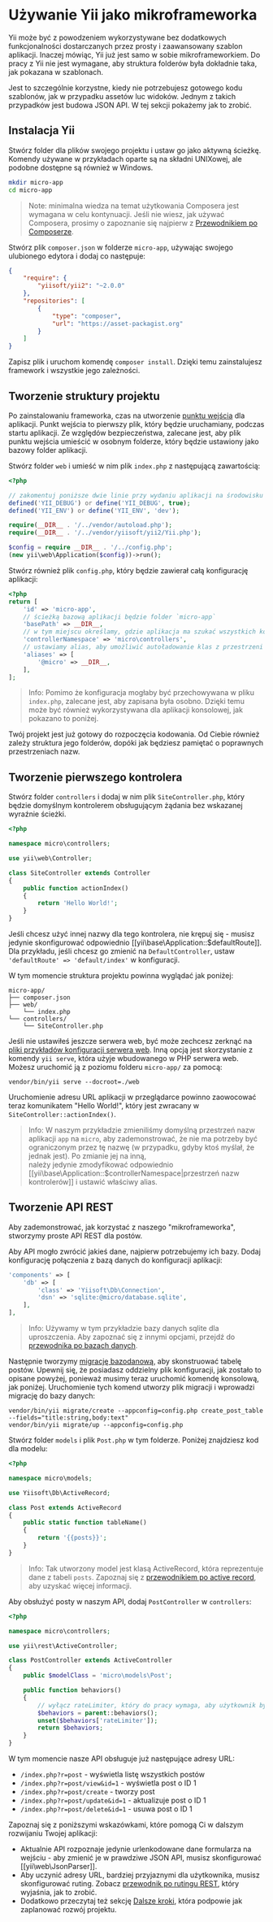 # Używanie Yii jako mikroframeworka

Yii może być z powodzeniem wykorzystywane bez dodatkowych funkcjonalności dostarczanych przez prosty i zaawansowany szablon aplikacji. Inaczej mówiąc, 
Yii już jest samo w sobie mikroframeworkiem. Do pracy z Yii nie jest wymagane, aby struktura folderów była dokładnie taka, jak pokazana w szablonach.

Jest to szczególnie korzystne, kiedy nie potrzebujesz gotowego kodu szablonów, jak w przypadku assetów luc widoków. Jednym z takich przypadków jest budowa JSON API. 
W tej sekcji pokażemy jak to zrobić.

## Instalacja Yii

Stwórz folder dla plików swojego projektu i ustaw go jako aktywną ścieżkę. Komendy używane w przykładach oparte są na składni UNIXowej, ale podobne dostępne są również w Windows.

```bash
mkdir micro-app
cd micro-app
```

> Note: minimalna wiedza na temat użytkowania Composera jest wymagana w celu kontynuacji. Jeśli nie wiesz, jak używać Composera, prosimy o zapoznanie się najpierw z [Przewodnikiem po Composerze](https://getcomposer.org/doc/00-intro.md).

Stwórz plik `composer.json` w folderze `micro-app`, używając swojego ulubionego edytora i dodaj co następuje:

```json
{
    "require": {
        "yiisoft/yii2": "~2.0.0"
    },
    "repositories": [
        {
            "type": "composer",
            "url": "https://asset-packagist.org"
        }
    ]
}
```

Zapisz plik i uruchom komendę `composer install`. Dzięki temu zainstalujesz framework i wszystkie jego zależności.

## Tworzenie struktury projektu

Po zainstalowaniu frameworka, czas na utworzenie [punktu wejścia](structure-entry-scripts.md) dla aplikacji. Punkt wejścia to pierwszy plik, który będzie uruchamiany, 
podczas startu aplikacji. Ze względów bezpieczeństwa, zalecane jest, aby plik punktu wejścia umieścić w osobnym folderze, który będzie ustawiony jako bazowy folder aplikacji.

Stwórz folder `web` i umieść w nim plik `index.php` z następującą zawartością:

```php 
<?php

// zakomentuj poniższe dwie linie przy wydaniu aplikacji na środowisku produkcyjnym
defined('YII_DEBUG') or define('YII_DEBUG', true);
defined('YII_ENV') or define('YII_ENV', 'dev');

require(__DIR__ . '/../vendor/autoload.php');
require(__DIR__ . '/../vendor/yiisoft/yii2/Yii.php');

$config = require __DIR__ . '/../config.php';
(new yii\web\Application($config))->run();
```

Stwórz również plik `config.php`, który będzie zawierał całą konfigurację aplikacji:

```php
<?php
return [
    'id' => 'micro-app',
    // ścieżką bazową aplikacji będzie folder `micro-app`
    'basePath' => __DIR__,
    // w tym miejscu określamy, gdzie aplikacja ma szukać wszystkich kontrolerów
    'controllerNamespace' => 'micro\controllers',
    // ustawiamy alias, aby umożliwić autoładowanie klas z przestrzeni nazw 'micro'
    'aliases' => [
        '@micro' => __DIR__,
    ],
];
```

> Info: Pomimo że konfiguracja mogłaby być przechowywana w pliku `index.php`, zalecane jest, aby zapisana była osobno.
> Dzięki temu może być również wykorzystywana dla aplikacji konsolowej, jak pokazano to poniżej.

Twój projekt jest już gotowy do rozpoczęcia kodowania. Od Ciebie również zależy struktura jego folderów, dopóki jak będziesz pamiętać o poprawnych przestrzeniach nazw.

## Tworzenie pierwszego kontrolera

Stwórz folder `controllers` i dodaj w nim plik `SiteController.php`, który będzie domyślnym kontrolerem obsługującym żądania bez wskazanej wyraźnie ścieżki.

```php
<?php

namespace micro\controllers;

use yii\web\Controller;

class SiteController extends Controller
{
    public function actionIndex()
    {
        return 'Hello World!';
    }
}
```

Jeśli chcesz użyć innej nazwy dla tego kontrolera, nie krępuj się - musisz jedynie skonfigurować odpowiednio [[yii\base\Application::$defaultRoute]].
Dla przykładu, jeśli chcesz go zmienić na `DefaultController`, ustaw `'defaultRoute' => 'default/index'` w konfiguracji.

W tym momencie struktura projektu powinna wyglądać jak poniżej:

```
micro-app/
├── composer.json
├── web/
    └── index.php
└── controllers/
    └── SiteController.php
```

Jeśli nie ustawiłeś jeszcze serwera web, być może zechcesz zerknąć na [pliki przykładów konfiguracji serwera web](start-installation.md#configuring-web-servers).
Inną opcją jest skorzystanie z komendy `yii serve`, która użyje wbudowanego w PHP serwera web. Możesz uruchomić ją z poziomu folderu `micro-app/` za pomocą:

    vendor/bin/yii serve --docroot=./web

Uruchomienie adresu URL aplikacji w przeglądarce powinno zaowocować teraz komunikatem "Hello World!", który jest zwracany w `SiteController::actionIndex()`.

> Info: W naszym przykładzie zmieniliśmy domyślną przestrzeń nazw aplikacji `app` na `micro`, aby zademonstrować, 
> że nie ma potrzeby być ograniczonym przez tę nazwę (w przypadku, gdyby ktoś myślał, że jednak jest). Po zmianie jej na inną,  
> należy jedynie zmodyfikować odpowiednio [[yii\base\Application::$controllerNamespace|przestrzeń nazw kontrolerów]] i ustawić właściwy alias.


## Tworzenie API REST

Aby zademonstrować, jak korzystać z naszego "mikroframeworka", stworzymy proste API REST dla postów.

Aby API mogło zwrócić jakieś dane, najpierw potrzebujemy ich bazy. Dodaj konfigurację połączenia z bazą danych do konfiguracji aplikacji:

```php
'components' => [
    'db' => [
        'class' => 'Yiisoft\Db\Connection',
        'dsn' => 'sqlite:@micro/database.sqlite',
    ],
],
```

> Info: Używamy w tym przykładzie bazy danych sqlite dla uproszczenia. Aby zapoznać się z innymi opcjami, przejdź do [przewodnika po bazach danych](db-dao.md).

Następnie tworzymy [migrację bazodanową](db-migrations.md), aby skonstruować tabelę postów.
Upewnij się, że posiadasz oddzielny plik konfiguracji, jak zostało to opisane powyżej, ponieważ musimy teraz uruchomić komendę konsolową, jak poniżej.
Uruchomienie tych komend utworzy plik migracji i wprowadzi migrację do bazy danych:

    vendor/bin/yii migrate/create --appconfig=config.php create_post_table --fields="title:string,body:text"
    vendor/bin/yii migrate/up --appconfig=config.php

Stwórz folder `models` i plik `Post.php` w tym folderze. Poniżej znajdziesz kod dla modelu:

```php
<?php

namespace micro\models;

use Yiisoft\Db\ActiveRecord;

class Post extends ActiveRecord
{ 
    public static function tableName()
    {
        return '{{posts}}';
    }
}
```

> Info: Tak utworzony model jest klasą ActiveRecord, która reprezentuje dane z tabeli `posts`.
> Zapoznaj się z [przewodnikiem po active record](db-active-record.md), aby uzyskać więcej informacji.

Aby obsłużyć posty w naszym API, dodaj `PostController` w `controllers`:

```php
<?php

namespace micro\controllers;

use yii\rest\ActiveController;

class PostController extends ActiveController
{
    public $modelClass = 'micro\models\Post';

    public function behaviors()
    {
        // wyłącz rateLimiter, który do pracy wymaga, aby użytkownik był zalogowany
        $behaviors = parent::behaviors();
        unset($behaviors['rateLimiter']);
        return $behaviors;
    }
}
```

W tym momencie nasze API obsługuje już następujące adresy URL:

- `/index.php?r=post` - wyświetla listę wszystkich postów
- `/index.php?r=post/view&id=1` - wyświetla post o ID 1
- `/index.php?r=post/create` - tworzy post
- `/index.php?r=post/update&id=1` - aktualizuje post o ID 1
- `/index.php?r=post/delete&id=1` - usuwa post o ID 1

Zapoznaj się z poniższymi wskazówkami, które pomogą Ci w dalszym rozwijaniu Twojej aplikacji:

- Aktualnie API rozpoznaje jedynie urlenkodowane dane formularza na wejściu - aby zmienić je w prawdziwe JSON API, 
  musisz skonfigurować [[yii\web\JsonParser]].
- Aby uczynić adresy URL, bardziej przyjaznymi dla użytkownika, musisz skonfigurować ruting.
  Zobacz [przewodnik po rutingu REST](rest-routing.md), który wyjaśnia, jak to zrobić.
- Dodatkowo przeczytaj też sekcję [Dalsze kroki](start-looking-ahead.md), która podpowie jak zaplanować rozwój projektu.
